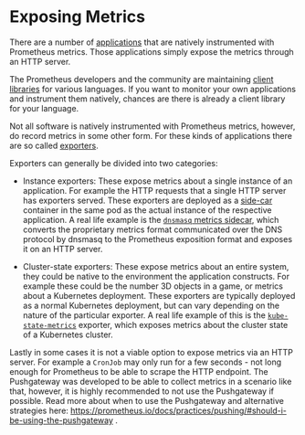 # Exposing Metrics

There are a number of
[applications](https://prometheus.io/docs/instrumenting/exporters/#directly-instrumented-software)
that are natively instrumented with Prometheus metrics. Those applications
simply expose the metrics through an HTTP server.

The Prometheus developers and the community are maintaining [client
libraries](https://prometheus.io/docs/instrumenting/clientlibs/#client-libraries)
for various languages. If you want to monitor your own applications and
instrument them natively, chances are there is already a client library for
your language.

Not all software is natively instrumented with Prometheus metrics, however, do
record metrics in some other form. For these kinds of applications there are so
called
[exporters](https://prometheus.io/docs/instrumenting/exporters/#third-party-exporters).

Exporters can generally be divided into two categories:

* Instance exporters: These expose metrics about a single instance of an
  application. For example the HTTP requests that a single HTTP server has
exporters served. These exporters are deployed as a
[side-car](http://blog.kubernetes.io/2015/06/the-distributed-system-toolkit-patterns.html)
container in the same pod as the actual instance of the respective application.
A real life example is the [`dnsmasq` metrics
sidecar](https://github.com/kubernetes/dns/blob/master/docs/sidecar/README.md),
which converts the proprietary metrics format communicated over the DNS
protocol by dnsmasq to the Prometheus exposition format and exposes it on an
HTTP server.

* Cluster-state exporters: These expose metrics about an entire system, they
  could be native to the environment the application constructs. For example
these could be the number 3D objects in a game, or metrics about a Kubernetes
deployment. These exporters are typically deployed as a normal Kubernetes
deployment, but can vary depending on the nature of the particular exporter. A
real life example of this is the
[`kube-state-metrics`](https://github.com/kubernetes/kube-state-metrics)
exporter, which exposes metrics about the cluster state of a Kubernetes
cluster.

Lastly in some cases it is not a viable option to expose metrics via an HTTP
server. For example a `CronJob` may only run for a few seconds - not long
enough for Prometheus to be able to scrape the HTTP endpoint. The Pushgateway
was developed to be able to collect metrics in a scenario like that, however,
it is highly recommended to not use the Pushgateway if possible. Read more
about when to use the Pushgateway and alternative strategies here:
https://prometheus.io/docs/practices/pushing/#should-i-be-using-the-pushgateway .
